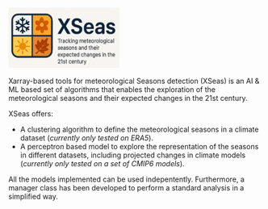 <img src="https://github.com/JGrassi97/XSeas/blob/main/img/logo_chatgpt.png" width="220" height="120">

Xarray-based tools for meteorological Seasons detection (XSeas) is an AI & ML based set of algorithms that enables the exploration of the meteorological seasons and their expected changes in the 21st century.

XSeas offers:
- A clustering algorithm to define the meteorological seasons in a climate dataset (*currently only tested on ERA5*).
- A perceptron based model to explore the representation of the seasons in different datasets, including projected changes in climate models (*currently only tested on a set of CMIP6 models*).

All the models implemented can be used indepentently. Furthermore, a manager class has been developed to perform a standard analysis in a simplified way.  
